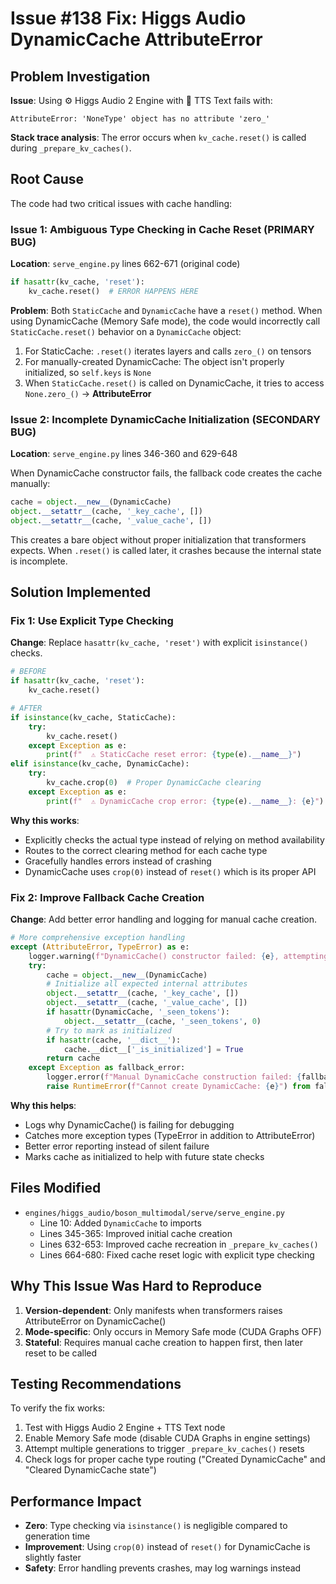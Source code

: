 # Issue #138 Fix: Higgs Audio DynamicCache AttributeError

## Problem Investigation

**Issue**: Using ⚙️ Higgs Audio 2 Engine with 🎤 TTS Text fails with:
```
AttributeError: 'NoneType' object has no attribute 'zero_'
```

**Stack trace analysis**: The error occurs when `kv_cache.reset()` is called during `_prepare_kv_caches()`.

## Root Cause

The code had two critical issues with cache handling:

### Issue 1: Ambiguous Type Checking in Cache Reset (PRIMARY BUG)

**Location**: `serve_engine.py` lines 662-671 (original code)

```python
if hasattr(kv_cache, 'reset'):
    kv_cache.reset()  # ERROR HAPPENS HERE
```

**Problem**: Both `StaticCache` and `DynamicCache` have a `reset()` method. When using DynamicCache (Memory Safe mode), the code would incorrectly call `StaticCache.reset()` behavior on a `DynamicCache` object:

1. For StaticCache: `.reset()` iterates layers and calls `zero_()` on tensors
2. For manually-created DynamicCache: The object isn't properly initialized, so `self.keys` is `None`
3. When `StaticCache.reset()` is called on DynamicCache, it tries to access `None.zero_()` → **AttributeError**

### Issue 2: Incomplete DynamicCache Initialization (SECONDARY BUG)

**Location**: `serve_engine.py` lines 346-360 and 629-648

When DynamicCache constructor fails, the fallback code creates the cache manually:
```python
cache = object.__new__(DynamicCache)
object.__setattr__(cache, '_key_cache', [])
object.__setattr__(cache, '_value_cache', [])
```

This creates a bare object without proper initialization that transformers expects. When `.reset()` is called later, it crashes because the internal state is incomplete.

## Solution Implemented

### Fix 1: Use Explicit Type Checking

**Change**: Replace `hasattr(kv_cache, 'reset')` with explicit `isinstance()` checks.

```python
# BEFORE
if hasattr(kv_cache, 'reset'):
    kv_cache.reset()

# AFTER
if isinstance(kv_cache, StaticCache):
    try:
        kv_cache.reset()
    except Exception as e:
        print(f"  ⚠️ StaticCache reset error: {type(e).__name__}")
elif isinstance(kv_cache, DynamicCache):
    try:
        kv_cache.crop(0)  # Proper DynamicCache clearing
    except Exception as e:
        print(f"  ⚠️ DynamicCache crop error: {type(e).__name__}: {e}")
```

**Why this works**:
- Explicitly checks the actual type instead of relying on method availability
- Routes to the correct clearing method for each cache type
- Gracefully handles errors instead of crashing
- DynamicCache uses `crop(0)` instead of `reset()` which is its proper API

### Fix 2: Improve Fallback Cache Creation

**Change**: Add better error handling and logging for manual cache creation.

```python
# More comprehensive exception handling
except (AttributeError, TypeError) as e:
    logger.warning(f"DynamicCache() constructor failed: {e}, attempting manual construction...")
    try:
        cache = object.__new__(DynamicCache)
        # Initialize all expected internal attributes
        object.__setattr__(cache, '_key_cache', [])
        object.__setattr__(cache, '_value_cache', [])
        if hasattr(DynamicCache, '_seen_tokens'):
            object.__setattr__(cache, '_seen_tokens', 0)
        # Try to mark as initialized
        if hasattr(cache, '__dict__'):
            cache.__dict__['_is_initialized'] = True
        return cache
    except Exception as fallback_error:
        logger.error(f"Manual DynamicCache construction failed: {fallback_error}")
        raise RuntimeError(f"Cannot create DynamicCache: {e}") from fallback_error
```

**Why this helps**:
- Logs why DynamicCache() is failing for debugging
- Catches more exception types (TypeError in addition to AttributeError)
- Better error reporting instead of silent failure
- Marks cache as initialized to help with future state checks

## Files Modified

- `engines/higgs_audio/boson_multimodal/serve/serve_engine.py`
  - Line 10: Added `DynamicCache` to imports
  - Lines 345-365: Improved initial cache creation
  - Lines 632-653: Improved cache recreation in `_prepare_kv_caches()`
  - Lines 664-680: Fixed cache reset logic with explicit type checking

## Why This Issue Was Hard to Reproduce

1. **Version-dependent**: Only manifests when transformers raises AttributeError on DynamicCache()
2. **Mode-specific**: Only occurs in Memory Safe mode (CUDA Graphs OFF)
3. **Stateful**: Requires manual cache creation to happen first, then later reset to be called

## Testing Recommendations

To verify the fix works:

1. Test with Higgs Audio 2 Engine + TTS Text node
2. Enable Memory Safe mode (disable CUDA Graphs in engine settings)
3. Attempt multiple generations to trigger `_prepare_kv_caches()` resets
4. Check logs for proper cache type routing ("Created DynamicCache" and "Cleared DynamicCache state")

## Performance Impact

- **Zero**: Type checking via `isinstance()` is negligible compared to generation time
- **Improvement**: Using `crop(0)` instead of `reset()` for DynamicCache is slightly faster
- **Safety**: Error handling prevents crashes, may log warnings instead


